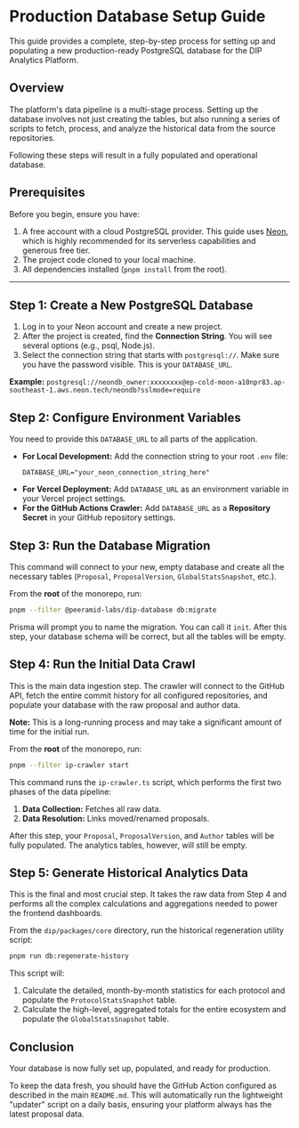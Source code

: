 # Production Database Setup Guide

This guide provides a complete, step-by-step process for setting up and populating a new production-ready PostgreSQL database for the DIP Analytics Platform.

## Overview

The platform's data pipeline is a multi-stage process. Setting up the database involves not just creating the tables, but also running a series of scripts to fetch, process, and analyze the historical data from the source repositories.

Following these steps will result in a fully populated and operational database.

## Prerequisites

Before you begin, ensure you have:
1.  A free account with a cloud PostgreSQL provider. This guide uses [Neon](https://neon.tech/), which is highly recommended for its serverless capabilities and generous free tier.
2.  The project code cloned to your local machine.
3.  All dependencies installed (`pnpm install` from the root).

---

## Step 1: Create a New PostgreSQL Database

1.  Log in to your Neon account and create a new project.
2.  After the project is created, find the **Connection String**. You will see several options (e.g., psql, Node.js).
3.  Select the connection string that starts with `postgresql://`. Make sure you have the password visible. This is your `DATABASE_URL`.

**Example:** `postgresql://neondb_owner:xxxxxxxx@ep-cold-moon-a10npr83.ap-southeast-1.aws.neon.tech/neondb?sslmode=require`

## Step 2: Configure Environment Variables

You need to provide this `DATABASE_URL` to all parts of the application.

-   **For Local Development:** Add the connection string to your root `.env` file:
    ```env
    DATABASE_URL="your_neon_connection_string_here"
    ```
-   **For Vercel Deployment:** Add `DATABASE_URL` as an environment variable in your Vercel project settings.
-   **For the GitHub Actions Crawler:** Add `DATABASE_URL` as a **Repository Secret** in your GitHub repository settings.

## Step 3: Run the Database Migration

This command will connect to your new, empty database and create all the necessary tables (`Proposal`, `ProposalVersion`, `GlobalStatsSnapshot`, etc.).

From the **root** of the monorepo, run:
```bash
pnpm --filter @peeramid-labs/dip-database db:migrate
```
Prisma will prompt you to name the migration. You can call it `init`. After this step, your database schema will be correct, but all the tables will be empty.

## Step 4: Run the Initial Data Crawl

This is the main data ingestion step. The crawler will connect to the GitHub API, fetch the entire commit history for all configured repositories, and populate your database with the raw proposal and author data.

**Note:** This is a long-running process and may take a significant amount of time for the initial run.

From the **root** of the monorepo, run:
```bash
pnpm --filter ip-crawler start
```

This command runs the `ip-crawler.ts` script, which performs the first two phases of the data pipeline:
1.  **Data Collection:** Fetches all raw data.
2.  **Data Resolution:** Links moved/renamed proposals.

After this step, your `Proposal`, `ProposalVersion`, and `Author` tables will be fully populated. The analytics tables, however, will still be empty.

## Step 5: Generate Historical Analytics Data

This is the final and most crucial step. It takes the raw data from Step 4 and performs all the complex calculations and aggregations needed to power the frontend dashboards.

From the `dip/packages/core` directory, run the historical regeneration utility script:
```bash
pnpm run db:regenerate-history
```
This script will:
1.  Calculate the detailed, month-by-month statistics for each protocol and populate the `ProtocolStatsSnapshot` table.
2.  Calculate the high-level, aggregated totals for the entire ecosystem and populate the `GlobalStatsSnapshot` table.

## Conclusion

Your database is now fully set up, populated, and ready for production.

To keep the data fresh, you should have the GitHub Action configured as described in the main `README.md`. This will automatically run the lightweight "updater" script on a daily basis, ensuring your platform always has the latest proposal data.